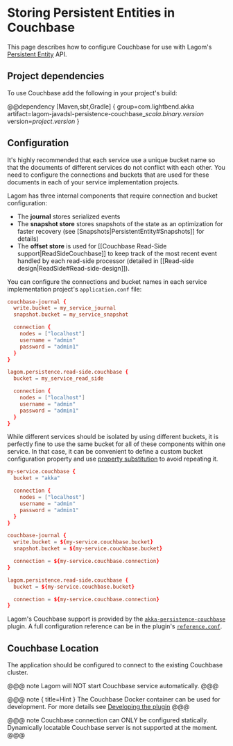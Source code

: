 # Storing Persistent Entities in Couchbase

This page describes how to configure Couchbase for use with Lagom's 
[Persistent Entity](https://www.lagomframework.com/documentation/1.4.x/java/PersistentEntity.html) API.

## Project dependencies

To use Couchbase add the following in your project's build:

@@dependency [Maven,sbt,Gradle] {
  group=com.lightbend.akka
  artifact=lagom-javadsl-persistence-couchbase_$scala.binary.version$
  version=$project.version$
}


## Configuration

It's highly recommended that each service use a unique bucket name so that the documents of different services do not conflict with each other.
You need to configure the connections and buckets that are used for these documents in each of your service implementation projects.

Lagom has three internal components that require connection and bucket configuration:

* The **journal** stores serialized events
* The **snapshot store** stores snapshots of the state as an optimization for faster recovery 
(see [Snapshots|PersistentEntity#Snapshots]] for details)
* The **offset store** is used for [[Couchbase Read-Side support|ReadSideCouchbase]] to keep track of the most recent 
event handled by each read-side processor (detailed in [[Read-side design|ReadSide#Read-side-design]]).

You can configure the connections and bucket names in each service implementation project's `application.conf` file:

```conf
couchbase-journal {
  write.bucket = my_service_journal
  snapshot.bucket = my_service_snapshot

  connection {
    nodes = ["localhost"]
    username = "admin"
    password = "admin1"
  }
}

lagom.persistence.read-side.couchbase {
  bucket = my_service_read_side

  connection {
    nodes = ["localhost"]
    username = "admin"
    password = "admin1"
  }
}
```

While different services should be isolated by using different buckets, it is perfectly fine to use the same bucket 
for all of these components within one service. In that case, it can be convenient to define a custom bucket configuration 
property and use [property substitution](https://github.com/typesafehub/config#factor-out-common-values) to avoid repeating it.

```conf
my-service.couchbase {
  bucket = "akka"

  connection {
    nodes = ["localhost"]
    username = "admin"
    password = "admin1"
  }
}

couchbase-journal {
  write.bucket = ${my-service.couchbase.bucket}
  snapshot.bucket = ${my-service.couchbase.bucket}

  connection = ${my-service.couchbase.connection}
}

lagom.persistence.read-side.couchbase {
  bucket = ${my-service.couchbase.bucket}

  connection = ${my-service.couchbase.connection}
}
```

Lagom's Couchbase support is provided by the [`akka-persistence-couchbase`](../../index.html) plugin. 
A full configuration reference can be in the plugin's [`reference.conf`](https://github.com/akka/akka-persistence-couchbase/blob/master/core/src/main/resources/reference.conf).

## Couchbase Location

The application should be configured to connect to the existing Couchbase cluster.

@@@ note
Lagom will NOT start Couchbase service automatically. 
@@@


@@@ note { title=Hint }
The Couchbase Docker container can be used for development. For more details see [Developing the plugin](../../developing.html)
@@@


@@@ note
Couchbase connection can ONLY be configured statically. Dynamically locatable Couchbase server is not supported at the moment. 
@@@

